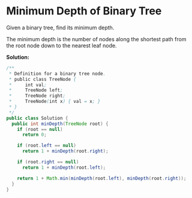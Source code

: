 # Minimum Depth of Binary Tree

Given a binary tree, find its minimum depth.

The minimum depth is the number of nodes along the shortest path from the root node down to the nearest leaf node.

**Solution:**
```java
/**
 * Definition for a binary tree node.
 * public class TreeNode {
 *     int val;
 *     TreeNode left;
 *     TreeNode right;
 *     TreeNode(int x) { val = x; }
 * }
 */
public class Solution {
  public int minDepth(TreeNode root) {
    if (root == null)
      return 0;

    if (root.left == null)
      return 1 + minDepth(root.right);

    if (root.right == null)
      return 1 + minDepth(root.left);

    return 1 + Math.min(minDepth(root.left), minDepth(root.right));
  }
}
```